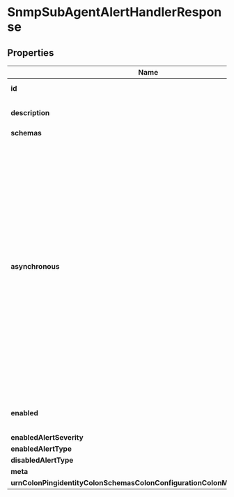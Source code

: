 

# SnmpSubAgentAlertHandlerResponse


## Properties

| Name | Type | Description | Notes |
|------------ | ------------- | ------------- | -------------|
|**id** | **String** | Name of the Alert Handler |  |
|**description** | **String** | A description for this Alert Handler |  [optional] |
|**schemas** | **List&lt;EnumsnmpSubAgentAlertHandlerSchemaUrn&gt;** |  |  |
|**asynchronous** | **Boolean** | Indicates whether the server should attempt to invoke this SNMP Sub Agent Alert Handler in a background thread so that any potentially-expensive processing (e.g., performing network communication to deliver the alert notification) will not delay whatever processing the server was performing when the alert was generated. |  [optional] |
|**enabled** | **Boolean** | Indicates whether the Alert Handler is enabled. |  |
|**enabledAlertSeverity** | **List&lt;EnumalertHandlerEnabledAlertSeverityProp&gt;** |  |  [optional] |
|**enabledAlertType** | **List&lt;EnumalertHandlerEnabledAlertTypeProp&gt;** |  |  [optional] |
|**disabledAlertType** | **List&lt;EnumalertHandlerDisabledAlertTypeProp&gt;** |  |  [optional] |
|**meta** | [**MetaMeta**](MetaMeta.md) |  |  [optional] |
|**urnColonPingidentityColonSchemasColonConfigurationColonMessagesColon20** | [**MetaUrnPingidentitySchemasConfigurationMessages20**](MetaUrnPingidentitySchemasConfigurationMessages20.md) |  |  [optional] |




